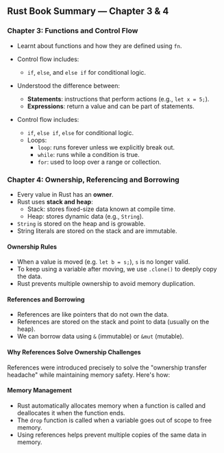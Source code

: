 ## Rust Book Summary — Chapter 3 & 4

### Chapter 3: Functions and Control Flow

- Learnt about functions and how they are defined using `fn`.
- Control flow includes:
  - `if`, `else`, and `else if` for conditional logic.
   
- Understood the difference between:
  - **Statements**: instructions that perform actions (e.g., `let x = 5;`).
  - **Expressions**: return a value and can be part of statements.
- Control flow includes:
  - `if`, `else if`, `else` for conditional logic.
  - Loops:
    - `loop`: runs forever unless we explicitly break out.
    - `while`: runs while a condition is true.
    - `for`: used to loop over a range or collection.


### Chapter 4: Ownership, Referencing and Borrowing

- Every value in Rust has an **owner**.
- Rust uses **stack and heap**:
  - Stack: stores fixed-size data known at compile time.
  - Heap: stores dynamic data (e.g., `String`).
- `String` is stored on the heap and is growable.
- String literals are stored on the stack and are immutable.

#### Ownership Rules

- When a value is moved (e.g. `let b = s;`), `s` is no longer valid.
- To keep using a variable after moving, we use `.clone()` to deeply copy the data.
- Rust prevents multiple ownership to avoid memory duplication.

#### References and Borrowing

- References are like pointers that do not own the data.
- References are stored on the stack and point to data (usually on the heap).
- We can borrow data using `&` (immutable) or `&mut` (mutable).

#### Why References Solve Ownership Challenges

 References were introduced precisely to solve the "ownership transfer headache" while maintaining memory safety. Here's how:


#### Memory Management

- Rust automatically allocates memory when a function is called and deallocates it when the function ends.
- The `drop` function is called when a variable goes out of scope to free memory.
- Using references helps prevent multiple copies of the same data in memory.

